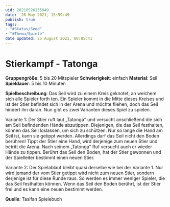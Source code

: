 ```yaml
---
uid: 20210526155949
date:  26 May 2021, 15:59:49
publish: true
tags:
- "#Status/Seed"
- "#Thema/Spiele"
date updated: 25 August 2021, 00:05:41
---
```


# Stierkampf - Tatonga

**Gruppengröße**: 5 bis 20 Mitspieler
**Schwierigkeit**: einfach
**Material**: Seil
**Spieldauer**: 5 bis 10 Minuten

**Spielbeschreibung**:
Das Seil wird zu einem Kreis geknotet, an welchem sich alle Spieler forth ten. Ein Spieler kommt in die Mitte dieses Kreises und ist der Stier befindet sich in der Arena und möchte fliehen, doch das Seil hindert ihn daran. Nun gibt es zwei Varianten dieses Spiel zu spielen.

Variante 1: Der Stier ruft laut „Tatonga" und versucht anschließend die sich am Seil befindenden Hände abzutippen. Diejenigen, die das Seil festhalten, können das Seil loslassen, um sich zu schützen. Nur so lange die Hand am Seil ist, kann sie getippt werden. Allerdings darf das Seil nicht den Boden berühren! Tippt der Stier eine Hand, wird derjenige zum neuen Stier und betritt die Arena. Nach seinem „Tatonga" Ruf versucht auch er wieder Hände zu tippen. Berührt das Seil den Boden, hat der Stier gewonnen und der Spielleiter bestimmt einen neuen Stier.

Variante 2: Der Spielablauf bleibt quasi derselbe wie bei der Variante 1. Nur wird jemand der vom Stier getippt wird nicht zum neuen Stier, sondern derjenige ist für diese Runde raus. So werden es immer weniger Spieler, die das Seil festhalten können. Wenn das Seil den Boden berührt, ist der Stier frei und es kann eine neuen bestimmt werden.

**Quelle**:
Tasifan Spielebuch